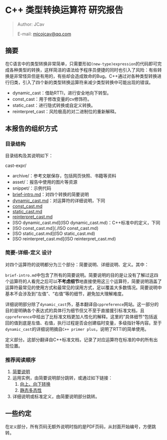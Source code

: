# C++ 类型转换运算符 研究报告

> Author: JCav
>
> E-mail: micojcav@qq.com

## 摘要

在C语言中的类型转换非常简单，只需要形如`(new-type)expression`的代码即可完成各种类型的转换，这样简洁的语法给予程序员便捷的同时也引入了风险：有些转换是非常怪异但是有用的，有些却会造成致命的Bug。C++通过对各种类型转换进行归类，引入了四个新的类型转换运算符来减少类型转换中可能出现的错误。

* dynamic_cast：借助RTTI，进行安全地向下转型。
* const_cast：用于修改变量的cv修饰符。
* static_cast：进行隐式转换或自定义转换。
* reinterpret_cast：风险极高的对二进制位的重新解释。



## 本报告的组织方式

### 目录结构

目录结构及其说明如下：

cast-expr/

- archive/：参考文献保存，包括网页快照、书籍等资料
- asset/：报告中使用的图片等资源
- snippet/：示例代码
- [brief-intro.md](./brief-intro.md)：对四个转换的简要说明
- [dynamic_cast.md](./dynamic_cast.md)：对运算符的详细说明，下同
- [const_cast.md](./const_cast.md)
- [static_cast.md](./static_cast.md)
- [reinterpret_cast.md](reinterpret_cast.md)
- [ISO dynamic_cast.md](ISO dynamic_cast.md)：C++标准中的定义，下同
- [ISO const_cast.md](./ISO const_cast.md)
- [ISO static_cast.md](ISO static_cast.md)
- [ISO reinterpret_cast.md](ISO reinterpret_cast.md)



### 简要-详细-定义 设计

对四个运算符的说明都分为三个部分：简要说明、详细说明、定义。其中：

`brief-intro.md`中包含了所有的简要说明。简要说明的目的是让没有了解过这四个运算符的人看完之后可以**不考虑细节**地直接使用这三个运算符，简要说明涵盖了运算符最常见的使用方式和最常见的误用方式，足以覆盖大多数情况。简要说明中基本不会涉及到“左值”、“右值”等的细节，避免加大理解难度。

详细说明部分除了`dynamic_cast`外，基本翻译自`cppreference`网站。这一部分的目的是明确各个表达式的具体行为细节但又不至于直接援引标准文档，且`cppreference`中给出了比标准文档更加人性化的解释。这里的”具体细节“包括返回的值到底是左值、右值，执行过程是否会创建临时变量，多级指针等内容。至于`dynamic_cast`的详细说明摘自`C++ primer plus`，说明了RTTI的简单使用。

定义部分。这部分翻译自C++标准文档，记录了对应运算符在标准的中的所有出现位置。



### 推荐阅读顺序

1. [简要说明](./brief-intro.md)
2. 运用实例，由简要说明部分跳转，或通过如下链接：
   1. [向上、向下转换](updown-cast.md)
   2. [静态多态性](static-poly.md)
3. 详细说明或标准定义，由简要说明部分跳转。





## 一些约定

在`定义`部分，所有页码无额外说明时指的是PDF页码，从封面开始编号，方便跳转。

